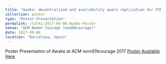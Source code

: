 ```yaml
---
title: "Awake: decentralized and availability aware replication for P2P cloud storage"
collection: poster
type: "Poster Presentation"
permalink: /talks/2017-09-06-Awake-Poster
venue: "ACM Women Courage (womENcourage)"
date: 2017-09-06
location: "Barcelona, Spain"
---
```


Poster Presentation of Awake at ACM womENcourage 2017 [Poster Available Here](https://github.com/yhassanzadeh13/yhassanzadeh13.github.io/blob/master/files/awake.pdf)

